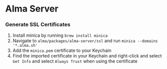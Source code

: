 # Alma Server

### Generate SSL Certificates

1. Install minica by running `brew install minica`
2. Navigate to `alma/packages/alma-server/ssl` and run `minica --domains '*.alma.sh'`
3. Add the `minica.pem` certificate to your Keychain
4. Find the imported certificate in your Keychain and right-click and select `Get Info` and select `Always Trust` when using the certificate
